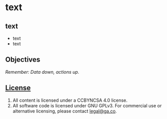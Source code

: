 <blockquote class="imgur-embed-pub" lang="en" data-id="a/o6g3Y"><a href="//imgur.com/o6g3Y"></a></blockquote><script async src="//s.imgur.com/min/embed.js" charset="utf-8"></script>

# text


## text

-   text
-   text

## Objectives

*Remember: Data down, actions up.*

## [License](LICENSE)

1.  All content is licensed under a CC­BY­NC­SA 4.0 license.
1.  All software code is licensed under GNU GPLv3. For commercial use or
    alternative licensing, please contact legal@ga.co.
